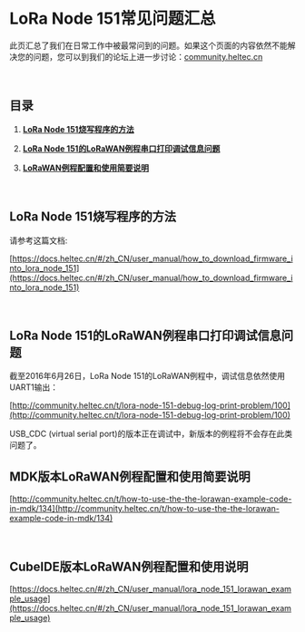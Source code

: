 # LoRa Node 151常见问题汇总

此页汇总了我们在日常工作中被最常问到的问题。如果这个页面的内容依然不能解决您的问题，您可以到我们的论坛上进一步讨论：[community.heltec.cn](http://community.heltec.cn/)

&nbsp;

## 目录

1. **[LoRa Node 151烧写程序的方法](#LoRa-Node-151烧写程序的方法)**

2. **[LoRa Node 151的LoRaWAN例程串口打印调试信息问题](#LoRa-Node-151的LoRaWAN例程串口打印调试信息问题)**

3. **[LoRaWAN例程配置和使用简要说明](#LoRaWAN例程配置和使用简要说明)**

   &nbsp;

## LoRa Node 151烧写程序的方法

请参考这篇文档:

[https://docs.heltec.cn/#/zh_CN/user_manual/how_to_download_firmware_into_lora_node_151](https://docs.heltec.cn/#/zh_CN/user_manual/how_to_download_firmware_into_lora_node_151)

&nbsp;

## LoRa Node 151的LoRaWAN例程串口打印调试信息问题

截至2016年6月26日，LoRa Node 151的LoRaWAN例程中，调试信息依然使用UART1输出：

[http://community.heltec.cn/t/lora-node-151-debug-log-print-problem/100](http://community.heltec.cn/t/lora-node-151-debug-log-print-problem/100)

USB_CDC (virtual serial port)的版本正在调试中，新版本的例程将不会存在此类问题了。



## MDK版本LoRaWAN例程配置和使用简要说明

[http://community.heltec.cn/t/how-to-use-the-the-lorawan-example-code-in-mdk/134](http://community.heltec.cn/t/how-to-use-the-the-lorawan-example-code-in-mdk/134)

&nbsp;

## CubeIDE版本LoRaWAN例程配置和使用说明

[https://docs.heltec.cn/#/zh_CN/user_manual/lora_node_151_lorawan_example_usage](https://docs.heltec.cn/#/zh_CN/user_manual/lora_node_151_lorawan_example_usage)

